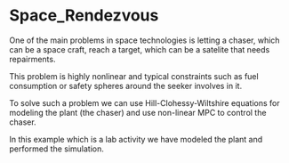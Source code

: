 # Space_Rendezvous
One of the main problems in space technologies is letting a chaser, which can be a space craft,
reach a target, which can be a satelite that needs repairments.

This problem is highly nonlinear and typical constraints such as fuel consumption or safety spheres around
the seeker involves in it.

To solve such a problem we can use Hill-Clohessy-Wiltshire equations for modeling the plant (the chaser)
and use non-linear MPC to control the chaser.

In this example which is a lab activity we have modeled the plant and performed the simulation.
